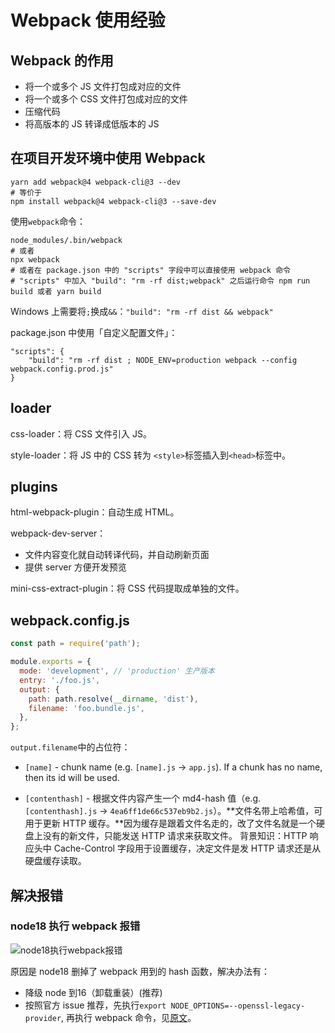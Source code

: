 # Webpack 使用经验

## Webpack 的作用

- 将一个或多个 JS 文件打包成对应的文件
- 将一个或多个 CSS 文件打包成对应的文件
- 压缩代码
- 将高版本的 JS 转译成低版本的 JS

## 在项目开发环境中使用 Webpack

```shell
yarn add webpack@4 webpack-cli@3 --dev
# 等价于
npm install webpack@4 webpack-cli@3 --save-dev
```

使用`webpack`命令：

```shell
node_modules/.bin/webpack
# 或者
npx webpack
# 或者在 package.json 中的 "scripts" 字段中可以直接使用 webpack 命令
# "scripts" 中加入 "build": "rm -rf dist;webpack" 之后运行命令 npm run build 或者 yarn build
```

Windows 上需要将`;`换成`&&`：`"build": "rm -rf dist && webpack"`



package.json 中使用「自定义配置文件」：

```shell
"scripts": {
    "build": "rm -rf dist ; NODE_ENV=production webpack --config webpack.config.prod.js"
}
```

## loader

css-loader：将 CSS 文件引入 JS。

style-loader：将 JS 中的 CSS 转为 `<style>`标签插入到`<head>`标签中。

## plugins

html-webpack-plugin：自动生成 HTML。

webpack-dev-server： 

- 文件内容变化就自动转译代码，并自动刷新页面
- 提供 server 方便开发预览

mini-css-extract-plugin：将 CSS 代码提取成单独的文件。



## webpack.config.js

```js
const path = require('path');

module.exports = {
  mode: 'development', // 'production' 生产版本
  entry: './foo.js',
  output: {
    path: path.resolve(__dirname, 'dist'),
    filename: 'foo.bundle.js',
  },
};
```

`output.filename`中的占位符：

- `[name]` - chunk name (e.g. `[name].js` -> `app.js`). If a chunk has no name, then its id will be used.

- `[contenthash]` - 根据文件内容产生一个 md4-hash 值（e.g. `[contenthash].js` -> `4ea6ff1de66c537eb9b2.js`）。**文件名带上哈希值，可用于更新 HTTP 缓存。**因为缓存是跟着文件名走的，改了文件名就是一个硬盘上没有的新文件，只能发送 HTTP 请求来获取文件。
    背景知识：HTTP 响应头中 Cache-Control 字段用于设置缓存，决定文件是发 HTTP 请求还是从硬盘缓存读取。



## 解决报错

### node18 执行 webpack 报错

![node18执行webpack报错](https://wx4.sinaimg.cn/large/6cdfff77gy1h7xlg7u1kvj20uw0g6tj4.jpg)

原因是 node18 删掉了 webpack 用到的 hash 函数，解决办法有：

- 降级 node 到16（卸载重装）(推荐)
- 按照官方 issue 推荐，先执行`export NODE_OPTIONS=--openssl-legacy-provider`, 再执行 webpack 命令，见[原文](https://github.com/webpack/webpack/issues/14532#issuecomment-947012063)。